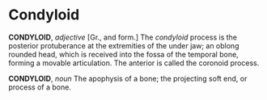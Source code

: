 # Condyloid

**CONDYLOID**, _adjective_ \[Gr., and form.\] The _condyloid_ process is the posterior protuberance at the extremities of the under jaw; an oblong rounded head, which is received into the fossa of the temporal bone, forming a movable articulation. The anterior is called the coronoid process.

**CONDYLOID**, _noun_ The apophysis of a bone; the projecting soft end, or process of a bone.